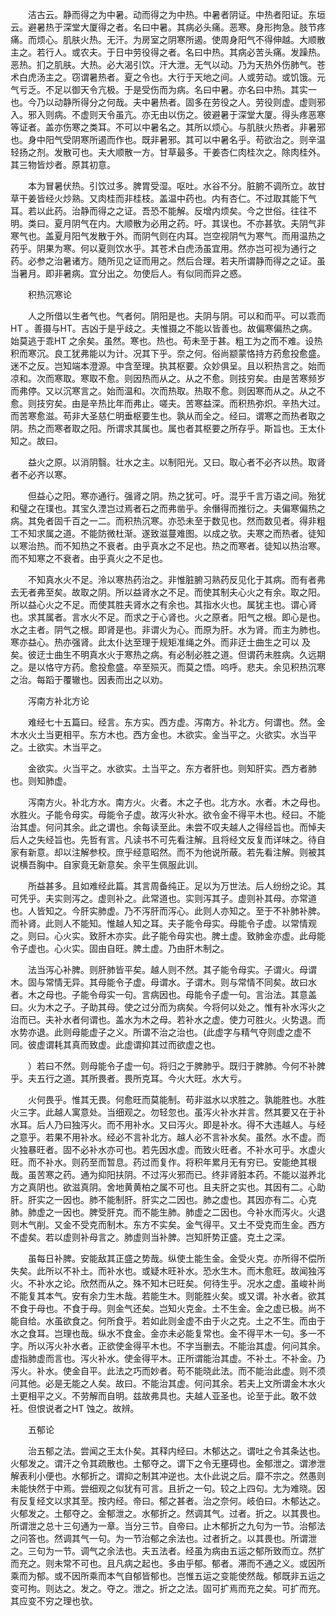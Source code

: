 <!-- { "loadSidebar": true } -->
　　洁古云。静而得之为中暑。动而得之为中热。中暑者阴证。中热者阳证。东垣云。避暑热于深堂大厦得之者。名曰中暑。其病必头痛。恶寒。身形拘急。肢节疼痛。而烦心。肌肤火热。无汗。为房室之阴寒所遏。使周身阳气不得伸越。大顺散主之。若行人。或农夫。于日中劳役得之者。名曰中热。其病必苦头痛。发躁热。恶热。扪之肌肤。大热。必大渴引饮。汗大泄。无气以动。乃为天热外伤肺气。苍术白虎汤主之。窃谓暑热者。夏之令也。大行于天地之间。人或劳动。或饥饿。元气亏乏。不足以御天令亢极。于是受伤而为病。名曰中暑。亦名曰中热。其实一也。今乃以动静所得分之何哉。夫中暑热者。固多在劳役之人。劳役则虚。虚则邪入。邪入则病。不虚则天令虽亢。亦无由以伤之。彼避暑于深堂大厦。得头疼恶寒等证者。盖亦伤寒之类耳。不可以中暑名之。其所以烦心。与肌肤火热者。非暑邪也。身中阳气受阴寒所遏而作也。既非暑邪。其可以中暑名乎。苟欲治之。则辛温轻扬之剂。发散可也。夫大顺散一方。甘草最多。干姜杏仁肉桂次之。除肉桂外。其三物皆炒者。原其初意。

　　本为冒暑伏热。引饮过多。脾胃受湿。呕吐。水谷不分。脏腑不调所立。故甘草干姜皆经火炒熟。又肉桂而非桂枝。盖温中药也。内有杏仁。不过取其能下气耳。若以此药。治静而得之之证。吾恐不能解。反增内烦矣。今之世俗。往往不明。类曰。夏月阴气在内。大顺散为必用之药。吁。其误也。不亦甚欤。夫阴气非寒气也。盖夏月阳气发散于外。而阴气则在内耳。岂空视阴气为寒气。而用温热之药乎。阴果为寒。何以夏则饮水乎。其苍术白虎汤虽宜用。然亦岂可视为通行之药。必参之治暑诸方。随所见之证而用之。然后合理。若夫所谓静而得之之证。虽当暑月。即非暑病。宜分出之。勿使后人。有似同而异之惑。

　　积热沉寒论

　　人之所借以生者气也。气者何。阴阳是也。夫阴与阴。可以和而平。可以乖而HT 。善摄与HT。吉凶于是乎歧之。夫惟摄之不能以皆善也。故偏寒偏热之病。始莫逃于乖HT 之余矣。虽然。寒也。热也。苟未至于甚。粗工为之而不难。设热积而寒沉。良工犹弗能以为计。况其下乎。奈之何。俗尚颛蒙恪持方药愈投愈盛。迷不之反。岂知端本澄源。中含至理。执其枢要。众妙俱呈。且以积热言之。始而凉和。次而寒取。寒取不愈。则因热而从之。从之不愈。则技穷矣。由是苦寒频岁而弗停。又以沉寒言之。始而温和。次而热取。热取不愈。则因寒而从之。从之不愈。则技穷矣。由是辛热比年而弗止。嗟夫。苦寒益深。而积热弥炽。辛热大过。而苦寒愈滋。苟非大圣慈仁明垂枢要生也。孰从而全之。经曰。谓寒之而热者取之阴。热之而寒者取之阳。所谓求其属也。属也者其枢要之所存乎。斯旨也。王太仆知之。故曰。

　　益火之原。以消阴翳。壮水之主。以制阳光。又曰。取心者不必齐以热。取肾者不必齐以寒。

　　但益心之阳。寒亦通行。强肾之阴。热之犹可。吁。混乎千言万语之间。殆犹和璧之在璞也。其宝久湮岂过焉者石之而弗凿乎。余僭得而推衍之。夫偏寒偏热之病。其免者固千百之一二。而积热沉寒。亦恐未至于数见也。然而数见者。得非粗工不知求属之道。不能防微杜渐。遂致滋蔓难图。以成之欤。夫寒之而热者。徒知以寒治热。而不知热之不衰者。由乎真水之不足也。热之而寒者。徒知以热治寒。而不知寒之不衰者。由乎真火之不足也。

　　不知真水火不足。泠以寒热药治之。非惟脏腑习熟药反见化于其病。而有者弗去无者弗至矣。故取之阴。所以益肾水之不足。而使其制夫心火之有余。取之阳。所以益心火之不足。而使其胜夫肾水之有余也。其指水火也。属犹主也。谓心肾也。求其属者。言水火不足。而求之于心肾也。火之原者。阳气之根。即心是也。水之主者。阴气之根。即肾是也。非谓火为心。而原为肝。水为肾。而主为肺也。寒亦益心。热亦强肾。此太仆达至理于规矩准绳之外。而非迂士曲生之可以 及矣。彼迂士曲生不明真水火于寒热之病。有必制必胜之道。但谓药未胜病。久远期之。是以恪守方药。愈投愈盛。卒至殒灭。而莫之悟。呜呼。悲夫。余见积热沉寒之治。每蹈于覆辙也。因表而出之以劝。

　　泻南方补北方论

　　难经七十五篇曰。经言。东方实。西方虚。泻南方。补北方。何谓也。然。金木水火土当更相平。东方木也。西方金也。木欲实。金当平之。火欲实。水当平之。土欲实。木当平之。

　　金欲实。火当平之。水欲实。土当平之。东方者肝也。则知肝实。西方者肺也。则知肺虚。

　　泻南方火。补北方水。南方火。火者。木之子也。北方水。水者。木之母也。水胜火。子能令母实。母能令子虚。故泻火补水。欲令金不得平木也。经曰。不能治其虚。何问其余。此之谓也。余每读至此。未尝不叹夫越人之得经旨也。而悼夫后人之失经旨也。先哲有言。凡读书不可先看注解。且将经文反复而详味之。待自家有新意。却以注解参校。庶乎经意昭然。而不为他说所蔽。若先看注解。则被其说横吾胸中。自家竟无新意矣。余平生佩服此训。

　　所益甚多。且如难经此篇。其言周备纯正。足以为万世法。后人纷纷之论。其可凭乎。夫实则泻之。虚则补之。此常道也。实则泻其子。虚则补其母。亦常道也。人皆知之。今肝实肺虚。乃不泻肝而泻心。此则人亦知之。至于不补肺补脾。而补肾。此则人不能知。惟越人知之耳。夫子能令母实。母能令子虚。以常情观之。则曰。心火实。致肝木亦实。此子能令母实也。脾土虚。致肺金亦虚。此母能令子虚也。心火实。固由自旺。脾土虚。乃由肝木制之。

　　法当泻心补脾。则肝肺皆平矣。越人则不然。其子能令母实。子谓火。母谓木。固与常情无异。其母能令子虚。母谓水。子谓木。则与常情不同矣。故曰水者。木之母也。子能令母实一句。言病因也。母能令子虚一句。言治法。其意盖曰。火为木之子。子助其母。使之过分而为病矣。今将何以处之。惟有补水泻火之治而已。夫补水者何谓也。盖水为木之母。若补水之虚。使力可胜火。火势退。而水势亦退。此则母能虚子之义。所谓不治之治也。(此虚字与精气夺则虚之虚不同。彼虚谓耗其真而致虚。此虚谓抑其过而欲虚之也。

　　）若曰不然。则母能令子虚一句。将归之于脾肺乎。既归于脾肺。今何不补脾乎。夫五行之道。其所畏者。畏所克耳。今火大旺。水大亏。

　　火何畏乎。惟其无畏。何愈旺而莫能制。苟非滋水以求胜之。孰能胜也。水胜火三字。此越人寓意处。当细观之。勿轻忽也。虽泻火补水并言。然其要又在于补水耳。后人乃曰独泻火。而不用补水。又曰泻火。即是补水。得不大违越人。与经之意乎。若果不用补水。经必不言补北方。越人必不言补水矣。虽然。水不虚。而火独暴旺者。固不必补水亦可也。若先因水虚。而致火旺者。不补水可乎。水虚火旺。而不补水。则药至而暂息。药过而复作。将积年累月无有穷已。安能绝其根哉。虽苦寒之药。通为抑阳扶阴。不过泻火邪而已。终非肾脏本药。不能以滋养北方之真阴也。欲滋真阴。舍地黄黄柏之属不可也。且夫肝之实也。其因有二。心助肝。肝实之一因也。肺不能制肝。肝实之二因也。肺之虚也。其因亦有二。心克肺。肺虚之一因也。脾受肝克。而不能生肺。肺虚之二因也。今补水而泻火。火退则木气削。又金不受克而制木。东方不实矣。金气得平。又土不受克而生金。西方不虚矣。若以虚则补母言之。肺虚则当补脾。岂知肝势正盛。克土之深。

　　虽每日补脾。安能敌其正盛之势哉。纵使土能生金。金受火克。亦所得不偿所失矣。此所以不补土。而补水也。或疑木旺补水。恐水生木。而木愈旺。故闻独泻火。不补水之论。欣然而从之。殊不知木已旺矣。何待生乎。况水之虚。虽峻补尚不能复其本气。安有余力生木哉。若能生木。则能胜火矣。或又谓。补水者。欲其不食于母也。不食于母。则金气还矣。岂知火克金。土不生金。金之虚已极。尚不能自给。水虽欲食之。何所食乎。若如此则金虚不由于火之克。土之不生。而由于水之食耳。岂理也哉。纵水不食金。金亦未必能复常也。金不得平木一句。多一不字。所以泻火补水者。正欲使金得平木也。不字当删去。不能治其虚。何问其余。虚指肺虚而言也。泻火补水。使金得平木。正所谓能治其虚。不补土。不补金。乃泻火。补水。使金自平。此法之巧而妙者。苟不能晓此法。而不能治此虚。则不须问其他。必是无能之人矣。故曰。不能治其虚。何问其余。若夫上文所谓金木水火土更相平之义。不劳解而自明。兹故弗具也。夫越人亚圣也。论至于此。敢不敛衽。但恨说者之HT 蚀之。故辨。

　　五郁论

　　治五郁之法。尝闻之王太仆矣。其释内经曰。木郁达之。谓吐之令其条达也。火郁发之。谓汗之令其疏散也。土郁夺之。谓下之令无壅碍也。金郁泄之。谓渗泄解表利小便也。水郁折之。谓抑之制其冲逆也。太仆此说之后。靡不宗之。然愚则未能快然于中焉。尝细观之似犹有可言。且折之一句。较之上四句。尢为难晓。因有反复经文以求其至。按内经。帝曰。郁之甚者。治之奈何。岐伯曰。木郁达之。火郁发之。土郁夺之。金郁泄之。水郁折之。然调其气。过者。折之。以其畏也。所谓泄之总十三句通为一章。当分三节。自帝曰。止木郁折之九句为一节。治郁法之问答也。然调其气一句。为一节治郁之余法也。过者折之。以其畏也。所谓泄之。三句为一节。调气之余法也。夫五法者。经虽为病由五运之郁所致而立。然扩而充之。则未常不可也。且凡病之起也。多由乎郁。郁者。滞而不通之义。或因所乘而为郁。或不因所乘而本气自郁皆郁也。岂惟五运之变能使然哉。郁既非五运之变可拘。则达之。发之。夺之。泄之。折之之法。固可扩焉而充之矣。可扩而充。其应变不穷之理也欤。

